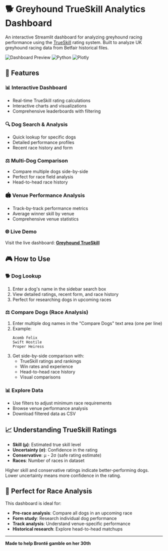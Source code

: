 # 🐕 Greyhound TrueSkill Analytics Dashboard

An interactive Streamlit dashboard for analyzing greyhound racing performance using the [TrueSkill](https://trueskill.org/) rating system. Built to analyze UK greyhound racing data from Betfair historical files.

![Dashboard Preview](https://img.shields.io/badge/Streamlit-FF4B4B?style=for-the-badge&logo=streamlit&logoColor=white)
![Python](https://img.shields.io/badge/Python-3776AB?style=for-the-badge&logo=python&logoColor=white)
![Plotly](https://img.shields.io/badge/Plotly-3F4F75?style=for-the-badge&logo=plotly&logoColor=white)

## 🎯 Features

### 📊 **Interactive Dashboard**
- Real-time TrueSkill rating calculations
- Interactive charts and visualizations
- Comprehensive leaderboards with filtering

### 🔍 **Dog Search & Analysis**
- Quick lookup for specific dogs
- Detailed performance profiles
- Recent race history and form

### ⚖️ **Multi-Dog Comparison**
- Compare multiple dogs side-by-side
- Perfect for race field analysis
- Head-to-head race history

### 🏟️ **Venue Performance Analysis**
- Track-by-track performance metrics
- Average winner skill by venue
- Comprehensive venue statistics

### 🌐 Live Demo

Visit the live dashboard: **[Greyhound TrueSkill](https://greyhound-truskill.streamlit.app/)**

## 🎮 How to Use

### 🐕 **Dog Lookup**
1. Enter a dog's name in the sidebar search box
2. View detailed ratings, recent form, and race history
3. Perfect for researching dogs in upcoming races

### ⚖️ **Compare Dogs** (Race Analysis)
1. Enter multiple dog names in the "Compare Dogs" text area (one per line)
2. Example:
   ```
   Acomb Felix
   Swift Hostile
   Proper Heiress
   ```
3. Get side-by-side comparison with:
   - TrueSkill ratings and rankings
   - Win rates and experience
   - Head-to-head race history
   - Visual comparisons

### 📊 **Explore Data**
- Use filters to adjust minimum race requirements
- Browse venue performance analysis
- Download filtered data as CSV

## 📈 Understanding TrueSkill Ratings

- **Skill (μ)**: Estimated true skill level
- **Uncertainty (σ)**: Confidence in the rating
- **Conservative**: μ - 2σ (safe rating estimate)
- **Races**: Number of races in dataset

Higher skill and conservative ratings indicate better-performing dogs. Lower uncertainty means more confidence in the rating.

## 🏁 Perfect for Race Analysis

This dashboard is ideal for:
- **Pre-race analysis**: Compare all dogs in an upcoming race
- **Form study**: Research individual dog performance
- **Track analysis**: Understand venue-specific performance
- **Historical research**: Explore head-to-head matchups

---

**Made to help Brontë gamble on her 30th**
